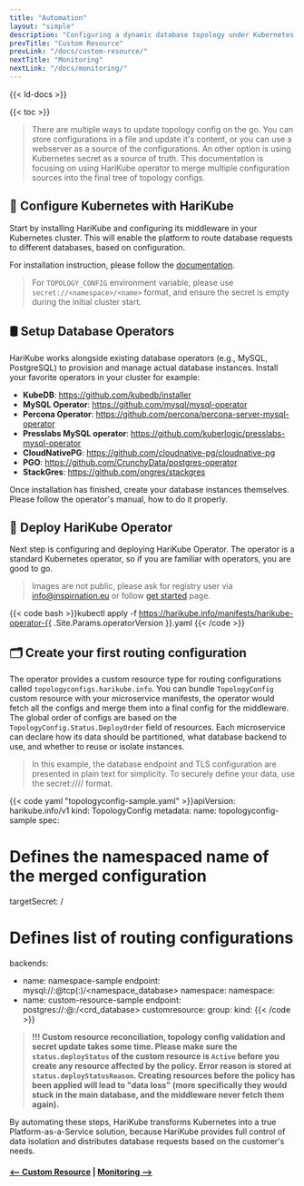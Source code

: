 ```yaml
---
title: "Automation"
layout: "simple"
description: "Configuring a dynamic database topology under Kubernetes is boring and painful. HariKube makes it easy by automating Kubernetes configuration. This documentation provides step-by-step guidance to help you leverage HariKube for seamless, scalable, and reliable database operations in your Kubernetes environment."
prevTitle: "Custom Resource"
prevLink: "/docs/custom-resource/"
nextTitle: "Monitoring"
nextLink: "/docs/monitoring/"
---
```


{{< ld-docs >}}

{{< toc >}}

> There are multiple ways to update topology config on the go. You can store configurations in a file and update it's content, or you can use a webserver as a source of the configurations. An other option is using Kubernetes secret as a source of truth. This documentation is focusing on using HariKube operator to merge multiple configuration sources into the final tree of topology configs.

## 🔧 Configure Kubernetes with HariKube

Start by installing HariKube and configuring its middleware in your Kubernetes cluster. This will enable the platform to route database requests to different databases, based on configuration.

For installation instruction, please follow the [documentation](/docs/custom-resource/).

> For `TOPOLOGY_CONFIG` environment variable, please use `secret://<namespace>/<name>` format, and ensure the secret is empty during the initial cluster start.

## 🛢️ Setup Database Operators

HariKube works alongside existing database operators (e.g., MySQL, PostgreSQL) to provision and manage actual database instances. Install your favorite operators in your cluster for example:

 - **KubeDB**: https://github.com/kubedb/installer
 - **MySQL Operator**: https://github.com/mysql/mysql-operator
 - **Percona Operator**: https://github.com/percona/percona-server-mysql-operator
 - **Presslabs MySQL operator**: https://github.com/kuberlogic/presslabs-mysql-operator
 - **CloudNativePG**: https://github.com/cloudnative-pg/cloudnative-pg
 - **PGO**: https://github.com/CrunchyData/postgres-operator
 - **StackGres**: https://github.com/ongres/stackgres

Once installation has finished, create your database instances themselves. Please follow the operator's manual, how to do it properly.

## 🔌 Deploy HariKube Operator

Next step is configuring and deploying HariKube Operator. The operator is a standard Kubernetes operator, so if you are familiar with operators, you are good to go.

> Images are not public, please ask for registry user via info@inspirnation.eu or follow [get started](/get-started/) page.

{{< code bash >}}kubectl apply -f https://harikube.info/manifests/harikube-operator-{{ .Site.Params.operatorVersion }}.yaml
{{< /code >}}

## 🗂️ Create your first routing configuration

The operator provides a custom resource type for routing configurations called `topologyconfigs.harikube.info`. You can bundle `TopologyConfig` custom resource with your microservice manifests, the operator would fetch all the configs and merge them into a final config for the middleware. The global order of configs are based on the `TopologyConfig.Status.DeployOrder` field of resources. Each microservice can declare how its data should be partitioned, what database backend to use, and whether to reuse or isolate instances.

> In this example, the database endpoint and TLS configuration are presented in plain text for simplicity. To securely define your data, use the secret://<namespace>/<name>/<key> format.

{{< code yaml "topologyconfig-sample.yaml" >}}apiVersion: harikube.info/v1
kind: TopologyConfig
metadata:
  name: topologyconfig-sample
spec:
  # Defines the namespaced name of the merged configuration
  targetSecret: <namespace>/<name>
  # Defines list of routing configurations
  backends:
  - name: namespace-sample
    endpoint: mysql://<user>:<password>@tcp(<ip>:<port>)/<namespace_database>
    namespace:
        namespace: <namespace>
  - name: custom-resource-sample
    endpoint: postgres://<user>:<password>@<ip>:<port>/<crd_database>
    customresource:
        group: <group>
        kind: <kind>
{{< /code >}}

>**!!! Custom resource reconciliation, topology config validation and secret update takes some time. Please make sure the `status.deployStatus` of the custom resource is `Active` before you create any resource affected by the policy. Error reason is stored at `status.deployStatusReason`. Creating resources before the policy has been applied will lead to "data loss" (more specifically they would stuck in the main database, and the middleware never fetch them again).**

By automating these steps, HariKube transforms Kubernetes into a true Platform-as-a-Service solution, because HariKube provides full control of data isolation and distributes database requests based on the customer's needs.

#### [<-- Custom Resource](/docs/custom-resource/) | [Monitoring -->](/docs/monitoring/)